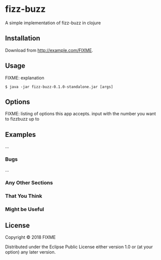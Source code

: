 # fizz-buzz

A simple implementation of fizz-buzz in clojure


## Installation

Download from http://example.com/FIXME.

## Usage

FIXME: explanation

    $ java -jar fizz-buzz-0.1.0-standalone.jar [args]

## Options

FIXME: listing of options this app accepts.
input with the number you want to fizzbuzz up to

## Examples

...

### Bugs

...

### Any Other Sections
### That You Think
### Might be Useful

## License

Copyright © 2018 FIXME

Distributed under the Eclipse Public License either version 1.0 or (at
your option) any later version.
